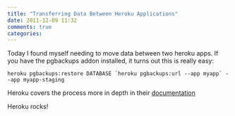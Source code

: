 ```yaml
---
title: "Transferring Data Between Heroku Applications"
date: 2011-12-09 11:32
comments: true
categories: 
---
```


Today I found myself needing to move data between two heroku apps.  If you have the pgbackups addon installed, it turns out this is really easy:

```
heroku pgbackups:restore DATABASE `heroku pgbackups:url --app myapp` --app myapp-staging
```

Heroku covers the process more in depth in their [documentation]("http://devcenter.heroku.com/articles/pgbackups")

Heroku rocks!